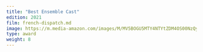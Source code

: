 ```yaml
---
title: "Best Ensemble Cast"
edition: 2021
film: french-dispatch.md
image: https://m.media-amazon.com/images/M/MV5BOGU5MTY4NTYtZDM4OS00NzQyLWE5NzQtOTUxM2QxNjNkMTZmXkEyXkFqcGc@._V1_FMjpg_UX1024_.jpg
type: award
weight: 8
---
```

